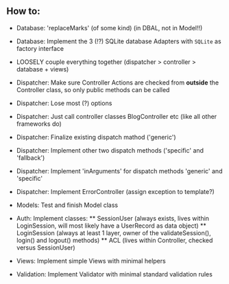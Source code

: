 
How to:
-------
* Database: 'replaceMarks' (of some kind) (in DBAL, not in Model!!)
* Database: Implement the 3 (!?) SQLite database Adapters with `SQLite` as factory interface

* LOOSELY couple everything together (dispatcher > controller > database + views)

* Dispatcher: Make sure Controller Actions are checked from **outside** the Controller class, so only public methods can be called
* Dispatcher: Lose most (?) options
* Dispatcher: Just call controller classes BlogController etc (like all other frameworks do)
* Dispatcher: Finalize existing dispatch mathod ('generic')
* Dispatcher: Implement other two dispatch methods ('specific' and 'fallback')
* Dispatcher: Implement 'inArguments' for dispatch methods 'generic' and 'specific'
* Dispatcher: Implement ErrorController (assign exception to template?)
* Models: Test and finish Model class
* Auth: Implement classes:
** SessionUser (always exists, lives within LoginSession, will most likely have a UserRecord as data object)
** LoginSession (always at least 1 layer, owner of the validateSession(), login() and logout() methods)
** ACL (lives within Controller, checked versus SessionUser)
* Views: Implement simple Views with minimal helpers
* Validation: Implement Validator with minimal standard validation rules
